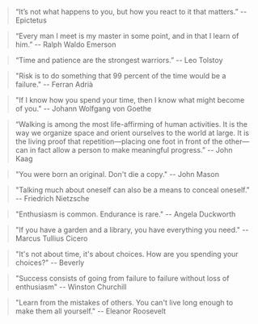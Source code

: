 > “It’s not what happens to you, but how you react to it that matters.”
> -- Epictetus

> “Every man I meet is my master in some point, and in that I learn of him.” 
> -- Ralph Waldo Emerson

> “Time and patience are the strongest warriors.” 
> -- Leo Tolstoy

> "Risk is to do something that 99 percent of the time would be a failure."
> -- Ferran Adrià

> "If I know how you spend your time, then I know what might become of you."
> -- Johann Wolfgang von Goethe

> “Walking is among the most life-affirming of human activities. It is the way we organize space and orient ourselves to the world at large. It is the living proof that repetition—placing one foot in front of the other—can in fact allow a person to make meaningful progress.”
> -- John Kaag

> "You were born an original. Don't die a copy."
> -- John Mason

> "Talking much about oneself can also be a means to conceal oneself."
> -- Friedrich Nietzsche

> "Enthusiasm is common. Endurance is rare."
> -- Angela Duckworth

> "If you have a garden and a library, you have everything you need."
> -- Marcus Tullius Cicero

> "It's not about time, it's about choices. How are you spending your choices?"
> -- Beverly 

> "Success consists of going from failure to failure without loss of enthusiasm"
> -- Winston Churchill 

> "Learn from the mistakes of others. You can't live long enough to make them all yourself."
> -- Eleanor Roosevelt

